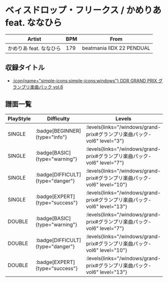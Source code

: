 # ベィスドロップ・フリークス / かめりあ feat. ななひら

|Artist|BPM|From|
|------|---|----|
|かめりあ feat. ななひら|179|beatmania IIDX 22 PENDUAL|

## 収録タイトル

- [:icon{name="simple-icons:simple-icons:windows"} DDR GRAND PRIX グランプリ楽曲パック vol.6](/windows/grand-prix#グランプリ楽曲パック-vol6)

## 譜面一覧

|PlayStyle|Difficulty|Levels|Notes|Movie|
|---------|----------|------|-----|-----|
|SINGLE| :badge[BEGINNER]{type="info"}| :levels{links="/windows/grand-prix#グランプリ楽曲パック-vol6" level="3"}|136/7||
|SINGLE| :badge[BASIC]{type="warning"}| :levels{links="/windows/grand-prix#グランプリ楽曲パック-vol6" level="7"}|204/22||
|SINGLE| :badge[DIFFICULT]{type="danger"}| :levels{links="/windows/grand-prix#グランプリ楽曲パック-vol6" level="10"}|317/4||
|SINGLE| :badge[EXPERT]{type="success"}| :levels{links="/windows/grand-prix#グランプリ楽曲パック-vol6" level="13"}|455/20||
|DOUBLE| :badge[BASIC]{type="warning"}| :levels{links="/windows/grand-prix#グランプリ楽曲パック-vol6" level="7"}|209/14||
|DOUBLE| :badge[DIFFICULT]{type="danger"}| :levels{links="/windows/grand-prix#グランプリ楽曲パック-vol6" level="10"}|325/8||
|DOUBLE| :badge[EXPERT]{type="success"}| :levels{links="/windows/grand-prix#グランプリ楽曲パック-vol6" level="13"}|466/23||
